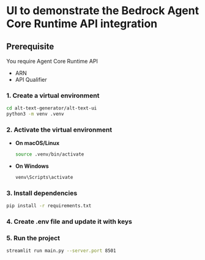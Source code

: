 # UI to demonstrate the Bedrock Agent Core Runtime API integration 
## Prerequisite
  You require Agent Core Runtime API
  - ARN
  - API Qualifier

### 1. Create a virtual environment

```bash
cd alt-text-generator/alt-text-ui
python3 -m venv .venv
```

### 2. Activate the virtual environment
- **On macOS/Linux**
  ```bash
  source .venv/bin/activate
  ```
- **On Windows**
  ```bash
  venv\Scripts\activate
  ```

### 3. Install dependencies
```bash
pip install -r requirements.txt
```

### 4. Create .env file and update it with keys

### 5. Run the project
```bash
streamlit run main.py --server.port 8501
```
